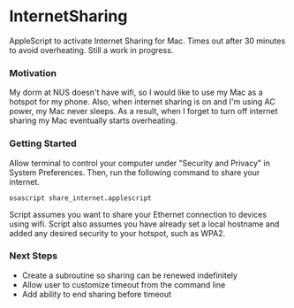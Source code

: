 # InternetSharing
AppleScript to activate Internet Sharing for Mac. Times out after 30 minutes to avoid overheating. Still a work in progress.

### Motivation
My dorm at NUS doesn't have wifi, so I would like to use my Mac as a hotspot for my phone. Also, when internet sharing is on and I'm using AC power, my Mac never sleeps. As a result, when I forget to turn off internet sharing my Mac eventually starts overheating.

### Getting Started

Allow terminal to control your computer under "Security and Privacy" in System Preferences. 
Then, run the following command to share your internet. 
```
osascript share_internet.applescript
```
Script assumes you want to share your Ethernet connection to devices using wifi. Script also assumes you have already set a local hostname and added any desired security to your hotspot, such as WPA2.

### Next Steps
* Create a subroutine so sharing can be renewed indefinitely
* Allow user to customize timeout from the command line
* Add ability to end sharing before timeout

